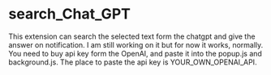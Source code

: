# search_Chat_GPT

This extension can search the selected text form the chatgpt and give the answer on notification.
I am still working on it but for now it works, normally. You need to buy api key form the OpenAI, and paste it into the popup.js and background.js.
The place to paste the api key is YOUR_OWN_OPENAI_API.
